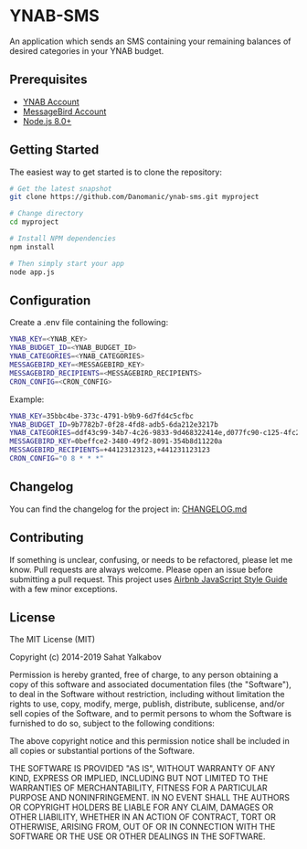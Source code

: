 YNAB-SMS
=======================
An application which sends an SMS containing your remaining balances of desired categories in your YNAB budget.

Prerequisites
-------------

- [YNAB Account](https://www.youneedabudget.com)
- [MessageBird Account](https://www.messagebird.com/en/)
- [Node.js 8.0+](http://nodejs.org)


Getting Started
---------------

The easiest way to get started is to clone the repository:

```bash
# Get the latest snapshot
git clone https://github.com/Danomanic/ynab-sms.git myproject

# Change directory
cd myproject

# Install NPM dependencies
npm install

# Then simply start your app
node app.js
```

Configuration
---------------

Create a .env file containing the following:
```bash
YNAB_KEY=<YNAB_KEY>
YNAB_BUDGET_ID=<YNAB_BUDGET_ID>
YNAB_CATEGORIES=<YNAB_CATEGORIES>
MESSAGEBIRD_KEY=<MESSAGEBIRD_KEY>
MESSAGEBIRD_RECIPIENTS=<MESSAGEBIRD_RECIPIENTS>
CRON_CONFIG=<CRON_CONFIG>
```

Example:
```bash
YNAB_KEY=35bbc4be-373c-4791-b9b9-6d7fd4c5cfbc
YNAB_BUDGET_ID=9b7782b7-0f28-4fd8-adb5-6da212e3217b
YNAB_CATEGORIES=ddf43c99-34b7-4c26-9833-9d468322414e,d077fc90-c125-4fc2-b774-82d9fbf9d8de,8174cd30-4fdf-45c5-b663-e83ca0283588
MESSAGEBIRD_KEY=0beffce2-3480-49f2-8091-354b8d11220a
MESSAGEBIRD_RECIPIENTS=+44123123123,+441231123123
CRON_CONFIG="0 8 * * *"
```

Changelog
---------

You can find the changelog for the project in: [CHANGELOG.md](https://github.com/Danomanic/ynab-sms/blob/master/CHANGELOG.md)


Contributing
------------

If something is unclear, confusing, or needs to be refactored, please let me know.
Pull requests are always welcome. Please open an issue before
submitting a pull request. This project uses [Airbnb JavaScript Style Guide](https://github.com/airbnb/javascript) with a few minor exceptions.

License
-------

The MIT License (MIT)

Copyright (c) 2014-2019 Sahat Yalkabov

Permission is hereby granted, free of charge, to any person obtaining a copy of this software and associated documentation files (the "Software"), to deal in the Software without restriction, including without limitation the rights to use, copy, modify, merge, publish, distribute, sublicense, and/or sell copies of the Software, and to permit persons to whom the Software is furnished to do so, subject to the following conditions:

The above copyright notice and this permission notice shall be included in all copies or substantial portions of the Software.

THE SOFTWARE IS PROVIDED "AS IS", WITHOUT WARRANTY OF ANY KIND, EXPRESS OR IMPLIED, INCLUDING BUT NOT LIMITED TO THE WARRANTIES OF MERCHANTABILITY, FITNESS FOR A PARTICULAR PURPOSE AND NONINFRINGEMENT. IN NO EVENT SHALL THE AUTHORS OR COPYRIGHT HOLDERS BE LIABLE FOR ANY CLAIM, DAMAGES OR OTHER LIABILITY, WHETHER IN AN ACTION OF CONTRACT, TORT OR OTHERWISE, ARISING FROM, OUT OF OR IN CONNECTION WITH THE SOFTWARE OR THE USE OR OTHER DEALINGS IN THE SOFTWARE.